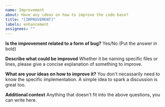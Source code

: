 ```yaml
---
name: Improvement
about: Have any ideas on how to improve the code base?
title: "[IMPROVEMENT]"
labels: enhancement
assignees: ""
---
```


**Is the improvement related to a form of bug?**
Yes/No (Put the answer in bold)

**Describe what could be improved**
Whether it be naming specific files or lines, please give a concise explanation of something to improve.

**What are your ideas on how to improve it?**
You don't necassarily need to know the specific implementation. A simple idea to spark a discussion is great too.

**Additional context**
Anything that doesn't fit into the above questions, you can write here.
